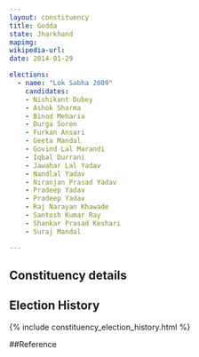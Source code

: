 ```yaml
---
layout: constituency
title: Godda
state: Jharkhand
mapimg: 
wikipedia-url: 
date: 2014-01-29

elections: 
  - name: "Lok Sabha 2009"
    candidates: 
    - Nishikant Dubey 
    - Ashok Sharma 
    - Binod Meharia 
    - Durga Soren 
    - Furkan Ansari 
    - Geeta Mandal 
    - Govind Lal Marandi 
    - Iqbal Durrani 
    - Jawahar Lal Yadav 
    - Nandlal Yadav 
    - Niranjan Prasad Yadav 
    - Pradeep Yadav 
    - Pradeep Yadav 
    - Raj Narayan Khawade 
    - Santosh Kumar Ray 
    - Shankar Prasad Keshari 
    - Suraj Mandal 

---
```

## Constituency details


## Election History
{% include constituency_election_history.html %}

##Reference
